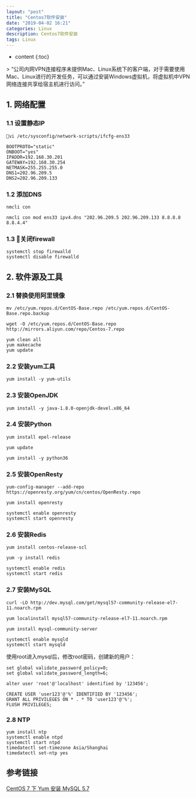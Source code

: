 ```yaml
---
layout: "post"
title: "Centos7软件安装"
date: "2019-04-02 16:21"
categories: Linux
description: Centos7软件安装
tags: Linux
---
```


* content
{:toc}

<div class="postImg" style="background-image:url(http://carforeasy.cn/共享VPN连接访问VPN网络-04322f2e.png)"></div>
> “公司内网VPN连接程序未提供Mac、Linux系统下的客户端，对于需要使用Mac、Linux进行的开发任务，可以通过安装Windows虚拟机，将虚拟机中VPN网络连接共享给宿主机进行访问。”



## 1. 网络配置

### 1.1 设置静态IP
```
vi /etc/sysconfig/network-scripts/ifcfg-ens33
```

```
BOOTPROTO="static"
ONBOOT="yes"
IPADDR=192.168.30.201
GATEWAY=192.168.30.254  
NETMASK=255.255.255.0  
DNS1=202.96.209.5
DNS2=202.96.209.133
```

### 1.2 添加DNS
```
nmcli con

nmcli con mod ens33 ipv4.dns "202.96.209.5 202.96.209.133 8.8.8.8 8.8.4.4"
```

### 1.3 关闭firewall

```
systemctl stop firewalld
systemctl disable firewalld
```
## 2. 软件源及工具

### 2.1 替换使用阿里镜像
```
mv /etc/yum.repos.d/CentOS-Base.repo /etc/yum.repos.d/CentOS-Base.repo.backup

wget -O /etc/yum.repos.d/CentOS-Base.repo http://mirrors.aliyun.com/repo/Centos-7.repo
```

```
yum clean all
yum makecache
yum update
```
### 2.2 安装yum工具

```
yum install -y yum-utils
```

### 2.3 安装OpenJDK

```
yum install -y java-1.8.0-openjdk-devel.x86_64
```

### 2.4 安装Python

```
yum install epel-release

yum update

yum install -y python36
```

### 2.5 安装OpenResty

```
yum-config-manager --add-repo https://openresty.org/yum/cn/centos/OpenResty.repo

yum install openresty

systemctl enable openresty
systemctl start openresty
```


### 2.6 安装Redis

```
yum install centos-release-scl

yum -y install redis

systemctl enable redis
systemctl start redis
```

### 2.7 安装MySQL
```
curl -LO http://dev.mysql.com/get/mysql57-community-release-el7-11.noarch.rpm

yum localinstall mysql57-community-release-el7-11.noarch.rpm

yum install mysql-community-server

systemctl enable mysqld
systemctl start mysqld

```


使用root进入mysql后，修改root密码，创建新的用户：

```
set global validate_password_policy=0;
set global validate_password_length=6;

alter user 'root'@'localhost' identified by '123456';

CREATE USER 'user123'@'%' IDENTIFIED BY '123456';
GRANT ALL PRIVILEGES ON * . * TO 'user123'@'%';
FLUSH PRIVILEGES;

```



### 2.8 NTP
```
yum install ntp
systemctl enable ntpd
systemctl start ntpd
timedatectl set-timezone Asia/Shanghai
timedatectl set-ntp yes
```
## 参考链接


[CentOS 7 下 Yum 安装 MySQL 5.7](https://qizhanming.com/blog/2017/05/10/how-to-yum-install-mysql-57-on-centos-7)
